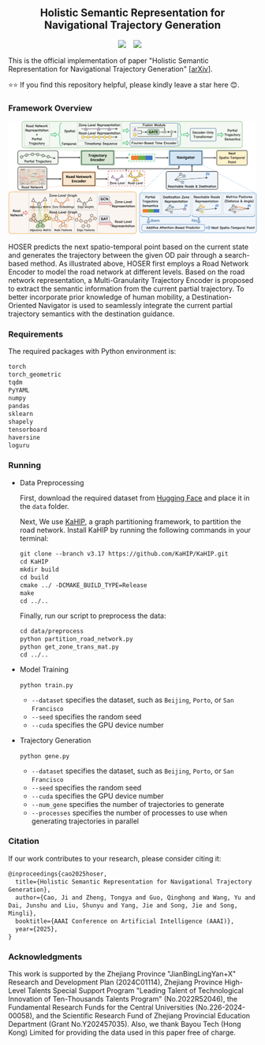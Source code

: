 ## <div align="center"> Holistic Semantic Representation for Navigational Trajectory Generation </div>

<div align="center">

  <a href="https://arxiv.org/abs/2501.02737"><img src="https://img.shields.io/static/v1?label=arXiv&message=2501.02737&color=a42c25&logo=arXiv"></a> &ensp;
  <a href="https://huggingface.co/datasets/caoji2001/HOSER-dataset/tree/main"><img src="https://img.shields.io/static/v1?label=Dataset&message=HuggingFace&color=f8d44e"></a> &ensp;

</div>

This is the official implementation of paper "Holistic Semantic Representation for Navigational Trajectory Generation" [[arXiv](https://arxiv.org/abs/2501.02737)].

⭐⭐ If you find this repository helpful, please kindly leave a star here 😊.

### Framework Overview

![Framework](./assets/framework.png)

HOSER predicts the next spatio-temporal point based on the current state and generates the trajectory between the given OD pair through a search-based method. As illustrated above, HOSER first employs a Road Network Encoder to model the road network at different levels. Based on the road network representation, a Multi-Granularity Trajectory Encoder is proposed to extract the semantic information from the current partial trajectory. To better incorporate prior knowledge of human mobility, a Destination-Oriented Navigator is used to seamlessly integrate the current partial trajectory semantics with the destination guidance.

### Requirements

The required packages with Python environment is:
```
torch
torch_geometric
tqdm
PyYAML
numpy
pandas
sklearn
shapely
tensorboard
haversine
loguru
```

### Running

* Data Preprocessing
  
  First, download the required dataset from [Hugging Face](https://huggingface.co/datasets/caoji2001/HOSER-dataset/tree/main) and place it in the `data` folder.

  Next, We use [KaHIP](https://github.com/KaHIP/KaHIP), a graph partitioning framework, to partition the road network. Install KaHIP by running the following commands in your terminal:

  ```console
  git clone --branch v3.17 https://github.com/KaHIP/KaHIP.git
  cd KaHIP
  mkdir build
  cd build 
  cmake ../ -DCMAKE_BUILD_TYPE=Release     
  make
  cd ../..
  ```

  Finally, run our script to preprocess the data:

  ```console
  cd data/preprocess
  python partition_road_network.py
  python get_zone_trans_mat.py
  cd ../..
  ```

* Model Training

  `python train.py`
  * `--dataset` specifies the dataset, such as `Beijing`, `Porto`, or `San Francisco`
  * `--seed` specifies the random seed
  * `--cuda` specifies the GPU device number

* Trajectory Generation

  `python gene.py`
  * `--dataset` specifies the dataset, such as `Beijing`, `Porto`, or `San Francisco`
  * `--seed` specifies the random seed
  * `--cuda` specifies the GPU device number
  * `--num_gene` specifies the number of trajectories to generate
  * `--processes` specifies the number of processes to use when generating trajectories in parallel

### Citation
  If our work contributes to your research, please consider citing it:

  ```
  @inproceedings{cao2025hoser,
    title={Holistic Semantic Representation for Navigational Trajectory Generation},
    author={Cao, Ji and Zheng, Tongya and Guo, Qinghong and Wang, Yu and Dai, Junshu and Liu, Shunyu and Yang, Jie and Song, Jie and Song, Mingli},
    booktitle={AAAI Conference on Artificial Intelligence (AAAI)},
    year={2025},
  }
  ```

### Acknowledgments

This work is supported by the Zhejiang Province "JianBingLingYan+X" Research and Development Plan (2024C01114), Zhejiang Province High-Level Talents Special Support Program "Leading Talent of Technological Innovation of Ten-Thousands Talents Program" (No.2022R52046), the Fundamental Research Funds for the Central Universities (No.226-2024-00058), and the Scientific Research Fund of Zhejiang Provincial Education Department (Grant No.Y202457035). Also, we thank Bayou Tech (Hong Kong) Limited for providing the data used in this paper free of charge.
